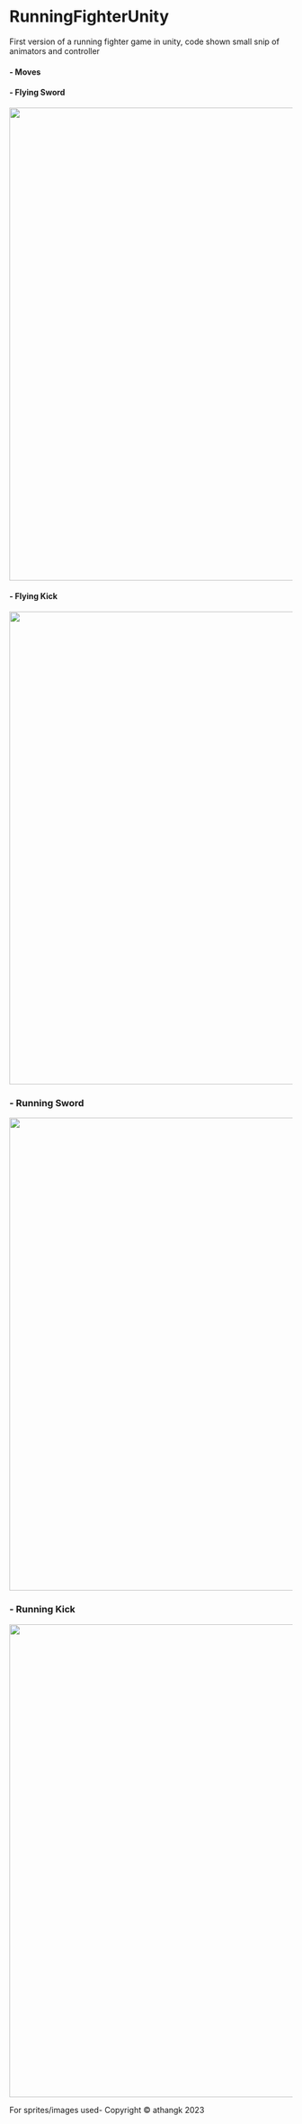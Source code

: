 # RunningFighterUnity
First version of a running fighter game in unity, code shown small snip of animators and controller

#### - Moves

#### - Flying Sword
  <p float=left>
<img src="https://github.com/athangk/runningFighterUnity/blob/main/flying_sword.gif" width="840">
  </p>

  
#### - Flying Kick

<img src="https://github.com/athangk/runningFighterUnity/blob/main/flying_kick.gif" width="840">
  
### - Running Sword

<img src="https://github.com/athangk/runningFighterUnity/blob/main/running_sword.gif" width="840">

### - Running Kick

<img src="https://github.com/athangk/runningFighterUnity/blob/main/running_kick.gif" width="840">



For sprites/images used- Copyright © athangk 2023
